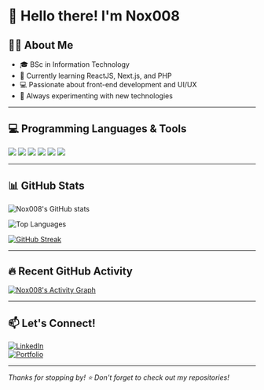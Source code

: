# 👋 Hello there! I'm Nox008

## 🧑‍💻 About Me
- 🎓 BSc in Information Technology  
- 🌱 Currently learning ReactJS, Next.js, and PHP  
- 💻 Passionate about front-end development and UI/UX  
- 🚀 Always experimenting with new technologies  

---

## 💻 Programming Languages & Tools

<p>
  <img src="https://img.shields.io/badge/Python-3776AB?style=for-the-badge&logo=python&logoColor=white"/>
  <img src="https://img.shields.io/badge/JavaScript-F7DF1E?style=for-the-badge&logo=javascript&logoColor=black"/>
  <img src="https://img.shields.io/badge/C-00599C?style=for-the-badge&logo=c&logoColor=white"/>
  <img src="https://img.shields.io/badge/C++-00599C?style=for-the-badge&logo=c%2B%2B&logoColor=white"/>
  <img src="https://img.shields.io/badge/HTML5-E34F26?style=for-the-badge&logo=html5&logoColor=white"/>
  <img src="https://img.shields.io/badge/CSS3-1572B6?style=for-the-badge&logo=css3&logoColor=white"/>
</p>

---

## 📊 GitHub Stats

![Nox008's GitHub stats](https://github-readme-stats.vercel.app/api?username=Nox008&show_icons=true&theme=radical)

![Top Languages](https://github-readme-stats.vercel.app/api/top-langs/?username=Nox008&layout=compact&theme=radical)

[![GitHub Streak](https://streak-stats.demolab.com?user=Nox008&theme=radical&border_radius=4.5)](https://git.io/streak-stats)

---

## 🔥 Recent GitHub Activity

[![Nox008's Activity Graph](https://github-readme-activity-graph.vercel.app/graph?username=Nox008&theme=react-dark&hide_border=true&area=true)](https://github.com/Ashutosh00710/github-readme-activity-graph)

---

## 📫 Let's Connect!

[![LinkedIn](https://img.shields.io/badge/LinkedIn-blue?style=for-the-badge&logo=linkedin&logoColor=white)](https://www.linkedin.com/in/anox-pg-30b36621b/)  
[![Portfolio](https://img.shields.io/badge/Portfolio-black?style=for-the-badge&logo=vercel&logoColor=white)](https://nox-portfolio.vercel.app/)

---

_Thanks for stopping by! ⭐️ Don't forget to check out my repositories!_


<!--
**Nox008/Nox008** is a ✨ _special_ ✨ repository because its `README.md` (this file) appears on your GitHub profile.

Here are some ideas to get you started:

- 🔭 I’m currently working on ...
- 🌱 I’m currently learning ...
- 👯 I’m looking to collaborate on ...
- 🤔 I’m looking for help with ...
- 💬 Ask me about ...
- 📫 How to reach me: ...
- 😄 Pronouns: ...
- ⚡ Fun fact: ...
-->

